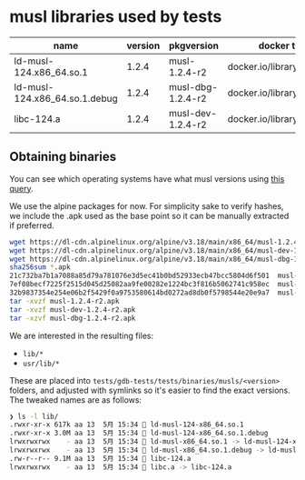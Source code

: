 # musl libraries used by tests

|     name     | version |         pkgversion         |       docker tag/id       |                              sha256                              |
| ------------ | ------- | -------------------------- | ------------------------- | ---------------------------------------------------------------- |
| ld-musl-124.x86_64.so.1 | 1.2.4 | musl-1.2.4-r2 | docker.io/library/alpine:3.18 | a99a3b9349cccda16c787626594ca6fc1a1484eb8c5c49889f5345b6ee61840b |
| ld-musl-124.x86_64.so.1.debug | 1.2.4 | musl-dbg-1.2.4-r2 | docker.io/library/alpine:3.18 | a620bdc6789a0e984340b348095aac566f5351fbdbc5a767ef5a9d2db3bab2d2 |
| libc-124.a | 1.2.4 | musl-dev-1.2.4-r2 | docker.io/library/alpine:3.18 | 27933fb25c13300fceeccdf2df204580bb9ee863a0d2647e7cf93d2880ff2979 |


## Obtaining binaries

You can see which operating systems have what musl versions using [this query](https://pkgs.org/search/?q=musl).

We use the alpine packages for now. For simplicity sake to verify hashes, we include the .apk used
as the base point so it can be manually extracted if preferred.

```bash
wget https://dl-cdn.alpinelinux.org/alpine/v3.18/main/x86_64/musl-1.2.4-r2.apk
wget https://dl-cdn.alpinelinux.org/alpine/v3.18/main/x86_64/musl-dev-1.2.4-r2.apk
wget https://dl-cdn.alpinelinux.org/alpine/v3.18/main/x86_64/musl-dbg-1.2.4-r2.apk
sha256sum *.apk
21c732ba7b1a7088a85d79a781076e3d5ec41b0bd52933ecb47bcc5804d6f501  musl-1.2.4-r2.apk
7ef08becf7225f2515d045d25082aa9fe00282e1224bc3f816b5062741c958ec  musl-dev-1.2.4-r2.apk
32b9837354e254e06b2f5429f0a9753580614bd0272ad8db0f5798544e20e9a7  musl-dbg-1.2.4-r2.apk
tar -xvzf musl-1.2.4-r2.apk
tar -xvzf musl-dev-1.2.4-r2.apk
tar -xzvf musl-dbg-1.2.4-r2.apk
```

We are interested in the resulting files:

* `lib/*`
* `usr/lib/*`

These are placed into `tests/gdb-tests/tests/binaries/musls/<version>` folders, and adjusted with symlinks so it's
easier to find the exact versions. The tweaked names are as follows:

```bash
❯ ls -l lib/
.rwxr-xr-x 617k aa 13  5月 15:34  ld-musl-124-x86_64.so.1
.rwxr-xr-x 3.0M aa 13  5月 15:34  ld-musl-124-x86_64.so.1.debug
lrwxrwxrwx    - aa 13  5月 15:34  ld-musl-x86_64.so.1 -> ld-musl-124-x86_64.so.1
lrwxrwxrwx    - aa 13  5月 15:34  ld-musl-x86_64.so.1.debug -> ld-musl-124-x86_64.so.1.debug
.rw-r--r-- 9.1M aa 13  5月 15:34  libc-124.a
lrwxrwxrwx    - aa 13  5月 15:34  libc.a -> libc-124.a
```
